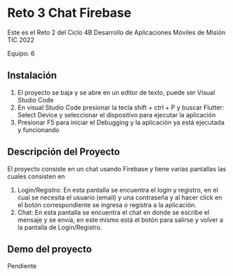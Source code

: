 # Reto 3 Chat Firebase

Este es el Reto 2 del Ciclo 4B Desarrollo de Aplicaciones Móviles de Misión TIC 2022

Equipo: 6

## Instalación

1. El proyecto se baja y se abre en un editor de texto, puede ser Visual Studio Code
2. En visual Studio Code presionar la tecla shift + ctrl + P y buscar Flutter: Select Device y seleccionar el dispositivo para ejecutar la aplicación
3. Presionar F5 para iniciar el Debugging y la aplicación ya está ejecutada y funcionando

## Descripción del Proyecto

El proyecto consiste en un chat usando Firebase y tiene varias pantallas las cuales consisten en

1. Login/Registro: En esta pantalla se encuentra el login y registro, en el cual se necesita el usuario (email) y una contraseña y al hacer click en el botón correspondiente se ingresa o registra a la aplicación.
2. Chat: En esta pantalla se encuentra el chat en donde se escribe el mensaje y se envía, en este mismo está el botón para salirse y volver a la pantalla de Login/Registro.


## Demo del proyecto

Pendiente
